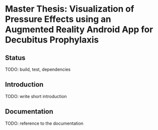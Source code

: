 # Master Thesis: Visualization of Pressure Effects using an Augmented Reality Android App for Decubitus Prophylaxis

## Status

TODO: build, test, dependencies

## Introduction

TODO: write short introduction

## Documentation

TODO: reference to the documentation
